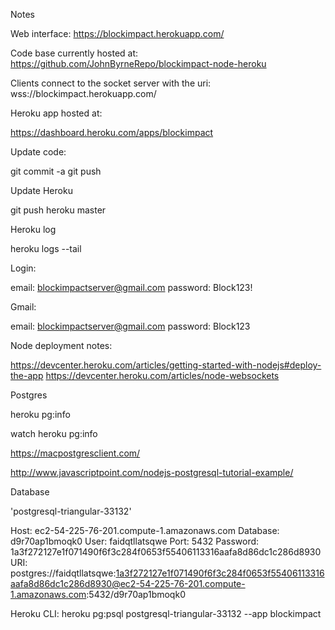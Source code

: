 Notes

Web interface: https://blockimpact.herokuapp.com/

Code base currently hosted at: https://github.com/JohnByrneRepo/blockimpact-node-heroku

Clients connect to the socket server with the uri: wss://blockimpact.herokuapp.com/


Heroku app hosted at:

https://dashboard.heroku.com/apps/blockimpact


Update code:

git commit -a
git push


Update Heroku

git push heroku master


Heroku log

heroku logs --tail



Login:

email: blockimpactserver@gmail.com
password: Block123!


Gmail:

email: blockimpactserver@gmail.com
password: Block123


Node deployment notes:

https://devcenter.heroku.com/articles/getting-started-with-nodejs#deploy-the-app
https://devcenter.heroku.com/articles/node-websockets



Postgres

heroku pg:info

watch heroku pg:info

https://macpostgresclient.com/

http://www.javascriptpoint.com/nodejs-postgresql-tutorial-example/


Database

'postgresql-triangular-33132'

Host: ec2-54-225-76-201.compute-1.amazonaws.com
Database: d9r70ap1bmoqk0
User: faidqtllatsqwe
Port: 5432
Password: 1a3f272127e1f071490f6f3c284f0653f55406113316aafa8d86dc1c286d8930
URI: postgres://faidqtllatsqwe:1a3f272127e1f071490f6f3c284f0653f55406113316aafa8d86dc1c286d8930@ec2-54-225-76-201.compute-1.amazonaws.com:5432/d9r70ap1bmoqk0

Heroku CLI: heroku pg:psql postgresql-triangular-33132 --app blockimpact



